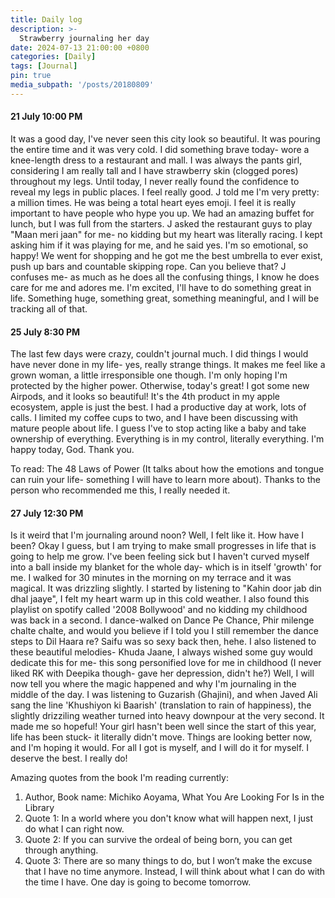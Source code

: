 ```yaml
---
title: Daily log
description: >-
  Strawberry journaling her day 
date: 2024-07-13 21:00:00 +0800
categories: [Daily]
tags: [Journal]
pin: true
media_subpath: '/posts/20180809'
---
```


#### 21 July 10:00 PM
It was a good day, I've never seen this city look so beautiful. It was pouring the entire time and it was very cold. I did something brave today- wore a knee-length dress to a restaurant and mall. I was always the pants girl, considering I am really tall and I have strawberry skin (clogged pores) throughout my legs. Until today, I never really found the confidence to reveal my legs in public places. I feel really good. J told me I'm very pretty: a million times. He was being a total heart eyes emoji. I feel it is really important to have people who hype you up. We had an amazing buffet for lunch, but I was full from the starters. J asked the restaurant guys to play "Maan meri jaan" for me- no kidding but my heart was literally racing. I kept asking him if it was playing for me, and he said yes. I'm so emotional, so happy! We went for shopping and he got me the best umbrella to ever exist, push up bars and countable skipping rope. Can you believe that? J confuses me- as much as he does all the confusing things, I know he does care for me and adores me. I'm excited, I'll have to do something great in life. Something huge, something great, something meaningful, and I will be tracking all of that.


#### 25 July 8:30 PM
The last few days were crazy, couldn't journal much. I did things I would have never done in my life- yes, really strange things. It makes me feel like a grown woman, a little irresponsible one though. I'm only hoping I'm protected by the higher power. Otherwise, today's great! I got some new Airpods, and it looks so beautiful! It's the 4th product in my apple ecosystem, apple is just the best. I had a productive day at work, lots of calls. I limited my coffee cups to two, and I have been discussing with mature people about life. I guess I've to stop acting like a baby and take ownership of everything. Everything is in my control, literally everything. I'm happy today, God. Thank you. 

To read: The 48 Laws of Power (It talks about how the emotions and tongue can ruin your life- something I will have to learn more about). Thanks to the person who recommended me this, I really needed it. 

#### 27 July 12:30 PM
Is it weird that I'm journaling around noon? Well, I felt like it. How have I been? Okay I guess, but I am trying to make small progresses in life that is going to help me grow. I've been feeling sick but I haven't curved myself into a ball inside my blanket for the whole day- which is in itself 'growth' for me. I walked for 30 minutes in the morning on my terrace and it was magical. It was drizzling slightly. I started by listening to "Kahin door jab din dhal jaaye", I felt my heart warm up in this cold weather. I also found this playlist on spotify called '2008 Bollywood' and no kidding my childhood was back in a second. I dance-walked on Dance Pe Chance, Phir milenge chalte chalte, and would you believe if I told you I still remember the dance steps to Dil Haara re? Saifu was so sexy back then, hehe. I also listened to these beautiful melodies- Khuda Jaane, I always wished some guy would dedicate this for me- this song personified love for me in childhood (I never liked RK with Deepika though- gave her depression, didn't he?) Well, I will now tell you where the magic happened and why I'm journaling in the middle of the day. I was listening to Guzarish (Ghajini), and when Javed Ali sang the line 'Khushiyon ki Baarish' (translation to rain of happiness), the slightly drizziling weather turned into heavy downpour at the very second. It made me so hopeful! Your girl hasn't been well since the start of this year, life has been stuck- it literally didn't move. Things are looking better now, and I'm hoping it would. For all I got is myself, and I will do it for myself. I deserve the best. I really do!

Amazing quotes from the book I'm reading currently:
1. Author, Book name: Michiko Aoyama, What You Are Looking For Is in the Library
2. Quote 1: In a world where you don't know what will happen next, I just do what I can right now.
3. Quote 2: If you can survive the ordeal of being born, you can get through anything.
4. Quote 3: There are so many things to do, but I won’t make the excuse that I have no time anymore. Instead, I will think about what I can do with the time I have. One day is going to become tomorrow.

[nodejs]: https://nodejs.org/
[starter]: https://github.com/cotes2020/chirpy-starter
[pages-workflow-src]: https://docs.github.com/en/pages/getting-started-with-github-pages/configuring-a-publishing-source-for-your-github-pages-site#publishing-with-a-custom-github-actions-workflow
[latest-tag]: https://github.com/cotes2020/jekyll-theme-chirpy/tags